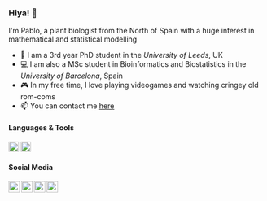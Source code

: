 ### Hiya! 👋 

I'm Pablo, a plant biologist from the North of Spain with a huge interest in mathematical and statistical modelling
- 🌱 I am a 3rd year PhD student in the *University of Leeds*, UK
- 💻 I am also a MSc student in Bioinformatics and Biostatistics in the *University of Barcelona*, Spain
- 🎮 In my free time, I love playing videogames and watching cringey old rom-coms
- 📫 You can contact me [here](mailto:pablidopsis@gmail.com)

#### Languages & Tools
<img height="20" src="https://www.rstudio.com/wp-content/uploads/2014/06/RStudio-Ball.png"> <img height="20" src="https://upload.wikimedia.org/wikipedia/commons/thumb/c/c3/Python-logo-notext.svg/1200px-Python-logo-notext.svg.png">

#### Social Media

<a href="https://twitter.com/pagosu95">
  <img align="left" alt="Twitter" width="22px" src="https://raw.githubusercontent.com/peterthehan/peterthehan/master/assets/twitter.svg" />
</a>
<a href="https://www.researchgate.net/profile/Pablo-Gonzalez-Suarez-2">
  <img align="left" alt="Researchgate" width="22px" src="https://upload.wikimedia.org/wikipedia/commons/thumb/5/5e/ResearchGate_icon_SVG.svg/2048px-ResearchGate_icon_SVG.svg.png" />
</a>
<a href="https://open.spotify.com/user/pablo._.13">
  <img align="left" alt="Spotify" width="22px" src="https://upload.wikimedia.org/wikipedia/commons/thumb/1/19/Spotify_logo_without_text.svg/2048px-Spotify_logo_without_text.svg.png" />
</a>
<a href="https://steamcommunity.com/profiles/76561198181724054/">
  <img align="left" alt="Steam" width="22px" src="https://lh3.googleusercontent.com/proxy/mqEEORCBJP4YgZ0ChtKKi1ze1LZJRM6tHLZw3-C_xYC3rQCnbm6-dUOVSlsLMJ8kbU2w7uqdY3o26EwZ4rflklNK_OroJBE9p334BiSO0MG8e8ph0qCsQLpnESZPb3-IZB79BCL9N_udMVt0_lTVoeCE" />
</a>
